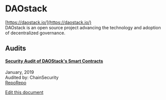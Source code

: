 
# DAOstack
  
[https://daostack.io/](https://daostack.io/)<br>
DAOstack is an open source project advancing the technology and adoption of decentralized governance.


## Audits



#### [Security Audit of DAOStack's Smart Contracts](https://github.com/ChainSecurity/audits/blob/master/ChainSecurity_DAOstack_v2.pdf)

January, 2019<br>
Audited by: ChainSecurity<br>
[Repo](https://github.com/daostack/arc)[Repo](https://github.com/daostack/infra)
      

  





[Edit this document](https://github.com/ConsenSys/blockchainSecurityDB/blob/master/projects/daostack.json)